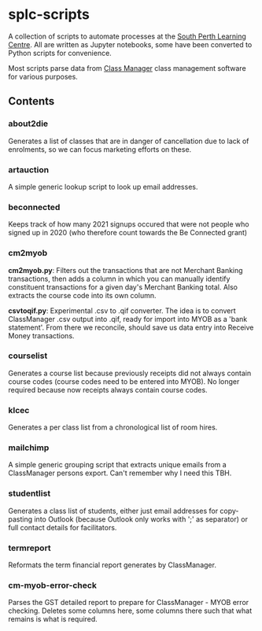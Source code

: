 # splc-scripts
A collection of scripts to automate processes at the [South Perth Learning Centre](splc.org.au). All are written as Jupyter notebooks, some have been converted to Python scripts for convenience.

Most scripts parse data from [Class Manager](classmanager.com.au) class management software for various purposes.

## Contents

### about2die
Generates a list of classes that are in danger of cancellation due to lack of enrolments, so we can focus marketing efforts on these.

### artauction
A simple generic lookup script to look up email addresses.

### beconnected
Keeps track of how many 2021 signups occured that were not people who signed up in 2020 (who therefore count towards the Be Connected grant)

### cm2myob
**cm2myob.py**: Filters out the transactions that are not Merchant Banking transactions, then adds a column in which you can manually identify constituent transactions for a given day's Merchant Banking total. Also extracts the course code into its own column.

**csvtoqif.py**: Experimental .csv to .qif converter. The idea is to convert ClassManager .csv output into .qif, ready for import into MYOB as a 'bank statement'. From there we reconcile, should save us data entry into Receive Money transactions.

### courselist
Generates a course list because previously receipts did not always contain course codes (course codes need to be entered into MYOB). No longer required because now receipts always contain course codes.

### klcec
Generates a per class list from a chronological list of room hires.

### mailchimp
A simple generic grouping script that extracts unique emails from a ClassManager persons export. Can't remember why I need this TBH.

### studentlist
Generates a class list of students, either just email addresses for copy-pasting into Outlook (because Outlook only works with ';' as separator) or full contact details for facilitators.

### termreport
Reformats the term financial report generates by ClassManager.

### cm-myob-error-check
Parses the GST detailed report to prepare for ClassManager - MYOB error checking. Deletes some columns here, some columns there such that what remains is what is required.


